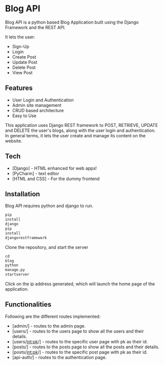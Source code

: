 # Blog API

Blog API is a python based Blog Application built using the Django Framework and the REST API.

It lets the user:

- Sign-Up
- Login
- Create Post
- Update Post
- Delete Post
- View Post

## Features

- User Login and Authentication
- Admin site management
- CRUD based architecture
- Easy to Use

This application uses Django REST framework to POST, RETRIEVE, UPDATE and DELETE the user's blogs, along with the user
login and authentication. In general terms, it lets the user create and manage its content on the website.

## Tech

- [Django] - HTML enhanced for web apps!
- [PyCharm] - text editor
- [HTML and CSS] - For the dummy frontend

## Installation

Blog API requires python and django to run.

```python
pip
install
django
pip
install
djangorestframework
```

Clone the repository, and start the server

```python
cd
blog
python
manage.py
startserver
```

Click on the ip address generated, which will launch the home page of the application.

## Functionalities

Following are the different routes implemented:

- [admin/] - routes to the admin page.
- [users/] - routes to the users page to show all the users and their details.
- [users/<int:pk>/] - routes to the specific user page with pk as their id.
- [posts/] - routes to the posts page to show all the posts and their details.
- [posts/<int:pk>/] - routes to the specific post page with pk as their id.
- [api-auth/] - routes to the authentication page.
